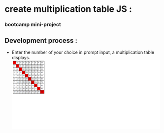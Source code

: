 # create multiplication table JS :
### bootcamp mini-project 
## Development process :
* Enter the number of your choice in prompt input, a multiplication table displays.
![maquette](TableMultiplication.png)
